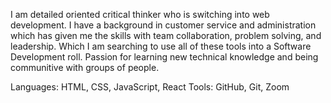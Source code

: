 I am detailed oriented critical thinker who is switching into web development. I have a background in customer service and administration which has given me the skills with team collaboration, problem solving, and leadership. Which I am searching to use all of these tools into a Software Development roll. Passion for learning new technical knowledge and being communitive with groups of people.

Languages: HTML, CSS, JavaScript, React Tools: GitHub, Git, Zoom
